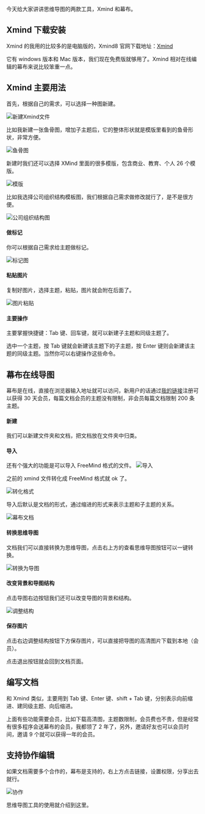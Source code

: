 今天给大家讲讲思维导图的两款工具，Xmind 和幕布。

## Xmind 下载安装
Xmind 的我用的比较多的是电脑版的，Xmind8 官网下载地址：[Xmind](https://www.xmind.cn/xmind8-pro/)

它有 windows 版本和 Mac 版本，我们现在免费版就够用了。Xmind 相对在线编辑的幕布来说比较笨重一点。

## Xmind 主要用法

首先，根据自己的需求，可以选择一种图新建。

![新建Xmind文件](https://github.com/Brucepk/GitHub_Photos/blob/master/%E6%96%B0%E5%BB%BAXmind.png)


比如我新建一张鱼骨图，增加子主题后，它的整体形状就是模版里看到的鱼骨形状，非常方便。

![鱼骨图](https://github.com/Brucepk/GitHub_Photos/blob/master/鱼骨图.png)

新建时我们还可以选择 XMind 里面的很多模版，包含商业、教育、个人 26 个模版。

![模版](https://github.com/Brucepk/GitHub_Photos/blob/master/模版.png)

比如我选择公司组织结构模板图，我们根据自己需求做修改就行了，是不是很方便。

![公司组织结构图](https://github.com/Brucepk/GitHub_Photos/blob/master/公司组织结构图.png)


#### 做标记

你可以根据自己需求给主题做标记。

![标记图](https://github.com/Brucepk/GitHub_Photos/blob/master/做标记.png)

#### 粘贴图片

复制好图片，选择主题，粘贴，图片就会附在后面了。

![图片粘贴](https://github.com/Brucepk/GitHub_Photos/blob/master/图片粘贴.png)

#### 主要操作
主要掌握快捷键：Tab 键、回车键，就可以新建子主题和同级主题了。

选中一个主题，按 Tab 键就会新建该主题下的子主题，按 Enter 键则会新建该主题的同级主题。当然你可以右键操作这些命令。

## 幕布在线导图

幕布是在线，直接在浏览器输入地址就可以访问，新用户的话通过[我的链接](https://mubu.com/inv/1628860)注册可以获得 30 天会员，每篇文档会员的主题没有限制，非会员每篇文档限制 200 条主题。

#### 新建

我们可以新建文件夹和文档，把文档放在文件夹中归类。

#### 导入
还有个强大的功能是可以导入 FreeMind 格式的文件。
![导入](https://github.com/Brucepk/GitHub_Photos/blob/master/导入.png)

之前的 xmind 文件转化成 FreeMind 格式就 ok 了。

![转化格式](https://github.com/Brucepk/GitHub_Photos/blob/master/转化格式.png)

导入后默认是文档的形式，通过缩进的形式来表示主题和子主题的关系。

![幕布文档](https://github.com/Brucepk/GitHub_Photos/blob/master/幕布文档.png)

#### 转换思维导图

文档我们可以直接转换为思维导图，点击右上方的查看思维导图按钮可以一键转换。

![转换为导图](https://github.com/Brucepk/GitHub_Photos/blob/master/转换为导图.png)

#### 改变背景和导图结构
点击导图右边按钮我们还可以改变导图的背景和结构。

![调整结构](https://github.com/Brucepk/GitHub_Photos/blob/master/调整结构.png)

#### 保存图片
点击右边调整结构按钮下方保存图片，可以直接把导图的高清图片下载到本地（会员）。

点击退出按钮就会回到文档页面。

## 编写文档
和 Xmind 类似，主要用到 Tab 键、Enter 键、shift + Tab 键，分别表示向前缩进、建同级主题、向后缩进。

上面有些功能需要会员，比如下载高清图，主题数限制，会员费也不贵，但是经常有很多程序会送幕布的会员，我都领了 2 年了，另外，邀请好友也可以会员时间，邀请 9 个就可以获得一年的会员。

## 支持协作编辑
如果文档需要多个合作的，幕布是支持的，右上方点击链接，设置权限，分享出去就行。

![协作](https://github.com/Brucepk/GitHub_Photos/blob/master/协作.png)



思维导图工具的使用就介绍到这里。